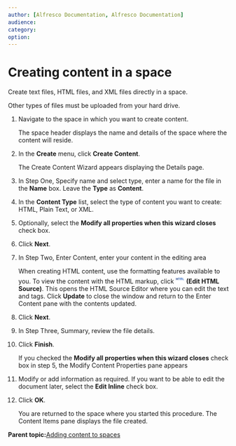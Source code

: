 ```yaml
---
author: [Alfresco Documentation, Alfresco Documentation]
audience: 
category: 
option: 
---
```


# Creating content in a space

Create text files, HTML files, and XML files directly in a space.

Other types of files must be uploaded from your hard drive.

1.  Navigate to the space in which you want to create content.

    The space header displays the name and details of the space where the content will reside.

2.  In the **Create** menu, click **Create Content**.

    The Create Content Wizard appears displaying the Details page.

3.  In Step One, Specify name and select type, enter a name for the file in the **Name** box. Leave the **Type** as **Content**.

4.  In the **Content Type** list, select the type of content you want to create: HTML, Plain Text, or XML.

5.  Optionally, select the **Modify all properties when this wizard closes** check box.

6.  Click **Next**.

7.  In Step Two, Enter Content, enter your content in the editing area

    When creating HTML content, use the formatting features available to you. To view the content with the HTML markup, click ![Edit HTML Source](../images/im-html.png) **\(Edit HTML Source\)**. This opens the HTML Source Editor where you can edit the text and tags. Click **Update** to close the window and return to the Enter Content pane with the contents updated.

8.  Click **Next**.

9.  In Step Three, Summary, review the file details.

10. Click **Finish**.

    If you checked the **Modify all properties when this wizard closes** check box in step 5, the Modify Content Properties pane appears

11. Modify or add information as required. If you want to be able to edit the document later, select the **Edit Inline** check box.

12. Click **OK**.

    You are returned to the space where you started this procedure. The Content Items pane displays the file created.


**Parent topic:**[Adding content to spaces](../concepts/cuh-content-add-intro.md)

